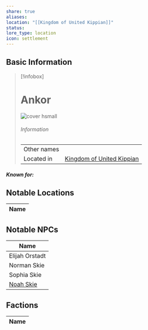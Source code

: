 ```yaml
---
share: true
aliases: 
location: "[[Kingdom of United Kippian]]"
status: 
lore_type: location
icon: settlement
---
```

## Basic Information
> [!infobox]
> # Ankor
> ![cover hsmall](insertimage.png)
> ###### Information
> |   |  |
> | ---- | ---- |
> | Other names | |
> | Located in | [Kingdom of United Kippian](../Kingdoms/Kingdom%20of%20United%20Kippian.md)|
##### Known for:
## Notable Locations
| Name |
| ---- |

## Notable NPCs
| Name                                       |
| ------------------------------------------ |
| Elijah Orstadt |
| Norman Skie       |
| Sophia Skie       |
| [Noah Skie](../../PCs/Noah%20Skie.md)            |

## Factions
| Name |
| ---- |
